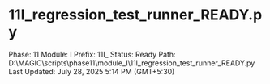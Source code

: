 # 11I_regression_test_runner_READY.py

Phase: 11
Module: I
Prefix: 11I_
Status: Ready
Path: D:\MAGIC\scripts\phase11\module_I\11I_regression_test_runner_READY.py
Last Updated: July 28, 2025 5:14 PM (GMT+5:30)